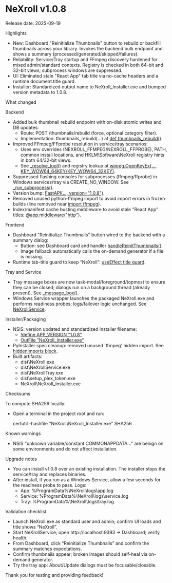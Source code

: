 # NeXroll v1.0.8

Release date: 2025-09-19

Highlights

- New: Dashboard "Reinitialize Thumbnails" button to rebuild or backfill thumbnails across your library. Invokes the backend bulk endpoint and shows a summary (processed/generated/skipped/failures).
- Reliability: Service/Tray startup and FFmpeg discovery hardened for mixed admin/standard contexts. Registry is checked in both 64-bit and 32-bit views; subprocess windows are suppressed.
- UI: Eliminated stale "React App" tab title via no-cache headers and a runtime document.title guard.
- Installer: Standardized output name to NeXroll_Installer.exe and bumped version metadata to 1.0.8.

What changed

Backend

- Added bulk thumbnail rebuild endpoint with on-disk atomic writes and DB updates:
  - Route: POST /thumbnails/rebuild (force, optional category filter).
  - Implementation: thumbnails_rebuild(...) at [def thumbnails_rebuild()](NeXroll/nexroll_backend/main.py:1931).
- Improved FFmpeg/FFprobe resolution in service/tray scenarios:
  - Uses env overrides (NEXROLL_FFMPEG/NEXROLL_FFPROBE), PATH, common install locations, and HKLM\Software\NeXroll registry hints in both 64/32-bit views.
  - See [_resolve_tool()](NeXroll/nexroll_backend/main.py:154) and registry lookup at [winreg.OpenKeyEx(..., KEY_WOW64_64KEY/KEY_WOW64_32KEY)](NeXroll/nexroll_backend/main.py:171).
- Suppressed flashing consoles for subprocesses (ffmpeg/ffprobe) in Windows services/tray via CREATE_NO_WINDOW. See [_run_subprocess()](NeXroll/nexroll_backend/main.py:136).
- Version bump: [FastAPI(..., version="1.0.8")](NeXroll/nexroll_backend/main.py:268).
- Removed unused python-ffmpeg import to avoid import errors in frozen builds (line removed near [import ffmpeg](NeXroll/nexroll_backend/main.py:10)).
- Index/manifest cache busting middleware to avoid stale "React App" titles: [@app.middleware("http")](NeXroll/nexroll_backend/main.py:299).

Frontend

- Dashboard "Reinitialize Thumbnails" button wired to the backend with a summary dialog:
  - Button: see Dashboard card and handler [handleReinitThumbnails()](NeXroll/frontend/src/App.js:1595).
  - Image fallback automatically calls the on-demand generator if a file is missing.
- Runtime tab-title guard to keep “NeXroll”: [useEffect title guard](NeXroll/frontend/src/App.js:109).

Tray and Service

- Tray message boxes are now task-modal/foreground/topmost to ensure they can be closed; dialogs run on a background thread (already present). See [_message_box()](NeXroll/tray_app.py:35).
- Windows Service wrapper launches the packaged NeXroll.exe and performs readiness probes; logs/failover logic unchanged. See [NeXrollService](NeXroll/windows_service.py:15).

Installer/Packaging

- NSIS: version updated and standardized installer filename:
  - [!define APP_VERSION "1.0.8"](NeXroll/installer.nsi:24)
  - [OutFile "NeXroll_Installer.exe"](NeXroll/installer.nsi:32)
- PyInstaller spec cleanup: removed unused 'ffmpeg' hidden import. See [hiddenimports block](NeXroll/neXroll.spec:55).
- Built artifacts:
  - dist\NeXroll.exe
  - dist\NeXrollService.exe
  - dist\NeXrollTray.exe
  - dist\setup_plex_token.exe
  - NeXroll\NeXroll_Installer.exe

Checksums

To compute SHA256 locally:

- Open a terminal in the project root and run:

  certutil -hashfile "NeXroll\NeXroll_Installer.exe" SHA256

Known warnings

- NSIS "unknown variable/constant COMMONAPPDATA..." are benign on some environments and do not affect installation.

Upgrade notes

- You can install v1.0.8 over an existing installation. The installer stops the service/tray and replaces binaries.
- After install, if you run as a Windows Service, allow a few seconds for the readiness probe to pass. Logs:
  - App: %ProgramData%\NeXroll\logs\app.log
  - Service: %ProgramData%\NeXroll\logs\service.log
  - Tray: %ProgramData%\NeXroll\logs\tray.log

Validation checklist

- Launch NeXroll.exe as standard user and admin; confirm UI loads and title shows “NeXroll”.
- Start NeXrollService; open http://localhost:9393 → Dashboard; verify health.
- From Dashboard, click “Reinitialize Thumbnails” and confirm the summary matches expectations.
- Confirm thumbnails appear; broken images should self-heal via on-demand generator.
- Try the tray app: About/Update dialogs must be focusable/closable.

Thank you for testing and providing feedback!